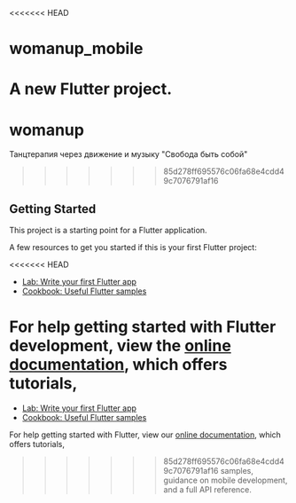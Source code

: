 <<<<<<< HEAD
# womanup_mobile

A new Flutter project.
=======
# womanup

Танцтерапия через движение и музыку "Свобода быть собой"
>>>>>>> 85d278ff695576c06fa68e4cdd49c7076791af16

## Getting Started

This project is a starting point for a Flutter application.

A few resources to get you started if this is your first Flutter project:

<<<<<<< HEAD
- [Lab: Write your first Flutter app](https://docs.flutter.dev/get-started/codelab)
- [Cookbook: Useful Flutter samples](https://docs.flutter.dev/cookbook)

For help getting started with Flutter development, view the
[online documentation](https://docs.flutter.dev/), which offers tutorials,
=======
- [Lab: Write your first Flutter app](https://flutter.dev/docs/get-started/codelab)
- [Cookbook: Useful Flutter samples](https://flutter.dev/docs/cookbook)

For help getting started with Flutter, view our
[online documentation](https://flutter.dev/docs), which offers tutorials,
>>>>>>> 85d278ff695576c06fa68e4cdd49c7076791af16
samples, guidance on mobile development, and a full API reference.
